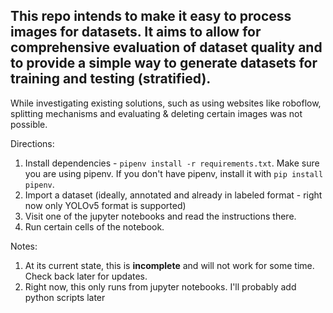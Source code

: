 ## This repo intends to make it easy to process images for datasets. It aims to allow for comprehensive evaluation of dataset quality and to provide a simple way to generate datasets for training and testing (stratified).


While investigating existing solutions, such as using websites like roboflow, splitting mechanisms and evaluating & deleting certain images was not possible.

Directions:
1. Install dependencies - `pipenv install -r requirements.txt`. Make sure you are using pipenv. If you don't have pipenv, install it with `pip install pipenv`.
2. Import a dataset (ideally, annotated and already in labeled format - right now only YOLOv5 format is supported)
3. Visit one of the jupyter notebooks and read the instructions there.
4. Run certain cells of the notebook.


Notes:

1. At its current state, this is **incomplete** and will not work for some time. Check back later for updates.
2. Right now, this only runs from jupyter notebooks. I'll probably add python scripts later